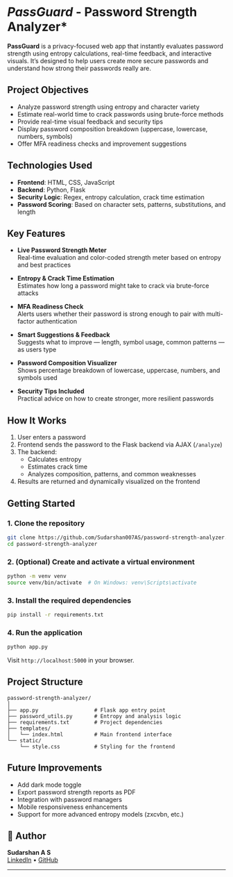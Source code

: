 # *PassGuard* - Password Strength Analyzer*

**PassGuard** is a privacy-focused web app that instantly evaluates password strength using entropy calculations, real-time feedback, and interactive visuals. It’s designed to help users create more secure passwords and understand how strong their passwords really are.

## Project Objectives

- Analyze password strength using entropy and character variety  
- Estimate real-world time to crack passwords using brute-force methods  
- Provide real-time visual feedback and security tips  
- Display password composition breakdown (uppercase, lowercase, numbers, symbols)  
- Offer MFA readiness checks and improvement suggestions  

## Technologies Used

- **Frontend**: HTML, CSS, JavaScript  
- **Backend**: Python, Flask  
- **Security Logic**: Regex, entropy calculation, crack time estimation  
- **Password Scoring**: Based on character sets, patterns, substitutions, and length  

## Key Features

- **Live Password Strength Meter**  
  Real-time evaluation and color-coded strength meter based on entropy and best practices

- **Entropy & Crack Time Estimation**  
  Estimates how long a password might take to crack via brute-force attacks

- **MFA Readiness Check**  
  Alerts users whether their password is strong enough to pair with multi-factor authentication

- **Smart Suggestions & Feedback**  
  Suggests what to improve — length, symbol usage, common patterns — as users type

- **Password Composition Visualizer**  
  Shows percentage breakdown of lowercase, uppercase, numbers, and symbols used

- **Security Tips Included**  
  Practical advice on how to create stronger, more resilient passwords

## How It Works

1. User enters a password  
2. Frontend sends the password to the Flask backend via AJAX (`/analyze`)  
3. The backend:
   - Calculates entropy  
   - Estimates crack time  
   - Analyzes composition, patterns, and common weaknesses  
4. Results are returned and dynamically visualized on the frontend  

## Getting Started

### 1. Clone the repository

```bash
git clone https://github.com/Sudarshan007AS/password-strength-analyzer.git
cd password-strength-analyzer
```

### 2. (Optional) Create and activate a virtual environment

```bash
python -m venv venv
source venv/bin/activate  # On Windows: venv\Scripts\activate
```

### 3. Install the required dependencies

```bash
pip install -r requirements.txt
```

### 4. Run the application

```bash
python app.py
```

Visit `http://localhost:5000` in your browser.

## Project Structure

```
password-strength-analyzer/
│
├── app.py                  # Flask app entry point
├── password_utils.py       # Entropy and analysis logic
├── requirements.txt        # Project dependencies
├── templates/
│   └── index.html          # Main frontend interface
└── static/
    └── style.css           # Styling for the frontend
```

## Future Improvements

- Add dark mode toggle  
- Export password strength reports as PDF  
- Integration with password managers  
- Mobile responsiveness enhancements  
- Support for more advanced entropy models (zxcvbn, etc.)

## 👤 Author

**Sudarshan A S**  
[LinkedIn](https://www.linkedin.com/in/sudarshanas) • [GitHub](https://github.com/Sudarshan007AS)

---
